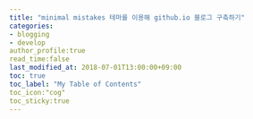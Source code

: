 ```yaml
---
title: "minimal mistakes 테마를 이용해 github.io 블로그 구축하기"
categories: 
- blogging
- develop
author_profile:true
read_time:false
last_modified_at: 2018-07-01T13:00:00+09:00
toc: true
toc_label: "My Table of Contents"
toc_icon:"cog"
toc_sticky:true
---
```

